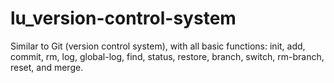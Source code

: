 # lu_version-control-system

Similar to Git (version control system), with all basic functions: init, add, commit, rm, log, global-log, find, status, restore, branch, switch, rm-branch, reset, and merge.
